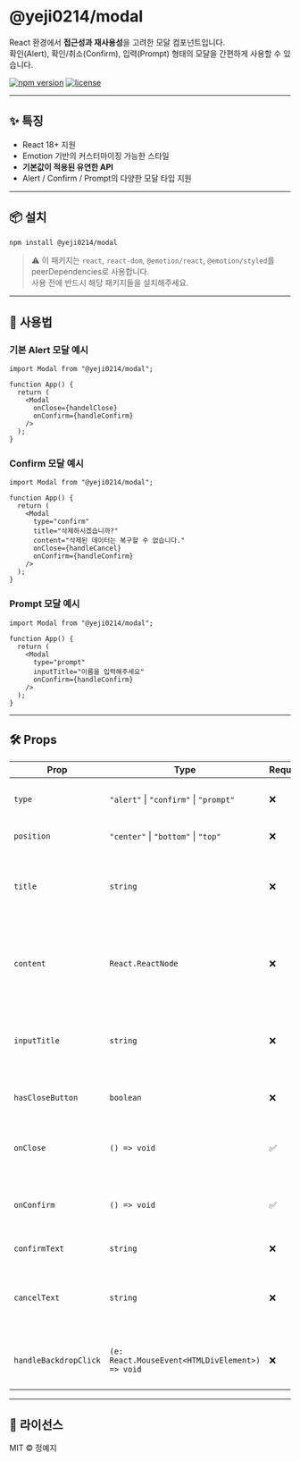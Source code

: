 # @yeji0214/modal

React 환경에서 **접근성과 재사용성**을 고려한 모달 컴포넌트입니다.  
확인(Alert), 확인/취소(Confirm), 입력(Prompt) 형태의 모달을 간편하게 사용할 수 있습니다.

[![npm version](https://img.shields.io/npm/v/@yeji0214/modal.svg)](https://www.npmjs.com/package/@yeji0214/modal)
[![license](https://img.shields.io/npm/l/@yeji0214/modal.svg)](LICENCSE)

---

## ✨ 특징

- React 18+ 지원
- Emotion 기반의 커스터마이징 가능한 스타일
- **기본값이 적용된 유연한 API**
- Alert / Confirm / Prompt의 다양한 모달 타입 지원

---

## 📦 설치

```bash
npm install @yeji0214/modal
```

> ⚠️ 이 패키지는 `react`, `react-dom`, `@emotion/react`, `@emotion/styled`를 peerDependencies로 사용합니다.  
> 사용 전에 반드시 해당 패키지들을 설치해주세요.

---

## 🧩 사용법

### 기본 Alert 모달 예시

```tsx
import Modal from "@yeji0214/modal";

function App() {
  return (
    <Modal
      onClose={handelClose}
      onConfirm={handleConfirm}
    />
  );
}
```

### Confirm 모달 예시
```tsx
import Modal from "@yeji0214/modal";

function App() {
  return (
    <Modal
      type="confirm"
      title="삭제하시겠습니까?"
      content="삭제된 데이터는 복구할 수 없습니다."
      onClose={handleCancel}
      onConfirm={handleConfirm}
    />
  );
}
```

### Prompt 모달 예시
```tsx
import Modal from "@yeji0214/modal";

function App() {
  return (
    <Modal
      type="prompt"
      inputTitle="이름을 입력해주세요"
      onConfirm={handleConfirm}
    />
  );
}
```

---

## 🛠️ Props

| Prop                  | Type                                            | Required | Default               | Description                                                                          |
|-----------------------|--------------------------------------------------|----------|------------------------|--------------------------------------------------------------------------------------|
| `type`                | `"alert"` \| `"confirm"` \| `"prompt"`           | ❌       | `"alert"`              | 모달의 형태를 지정합니다.                                                           |
| `position`            | `"center"` \| `"bottom"` \| `"top"`              | ❌       | `"center"`             | 모달 위치를 지정합니다.                                                             |
| `title`               | `string`                                         | ❌       | `"알림"`                | 모달 제목입니다. `prompt` 타입에서는 표시되지 않습니다.                             |
| `content`             | `React.ReactNode`                                | ❌       | `"내용이 없습니다."`     | 모달 본문 내용입니다. `prompt` 타입에서는 표시되지 않습니다.                       |
| `inputTitle`          | `string`                                         | ❌       | `"입력해주세요."`                   | `prompt` 타입에서 입력 필드 상단의 안내 문구입니다.                                |
| `hasCloseButton`      | `boolean`                                        | ❌       | `true`                 | 우측 상단 닫기 버튼 표시 여부입니다.                                                |
| `onClose`             | `() => void`                                     | ✅       | –                      | 닫기 버튼, 백드롭 클릭 시 실행되는 콜백입니다.                                     |
| `onConfirm`           | `() => void`                                     | ✅       | –                      | 확인 버튼 클릭 시 실행되는 콜백입니다.                                              |
| `confirmText`         | `string`                                         | ❌       | `"확인"`                | 확인 버튼 텍스트입니다.                                                             |
| `cancelText`          | `string`                                         | ❌       | `"취소"`                | 취소 버튼 텍스트입니다. (confirm, prompt 타입에서 사용)                            |
| `handleBackdropClick` | `(e: React.MouseEvent<HTMLDivElement>) => void` | ❌       | –                      | 백드롭 클릭 시 실행할 커스텀 핸들러입니다.                                          |


---

## 📃 라이선스

MIT © 정예지
